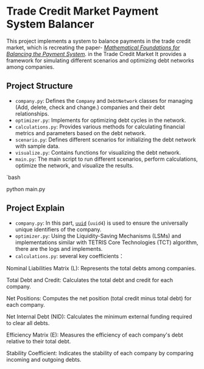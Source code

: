 # Trade Credit Market Payment System Balancer

This project implements a system to balance payments in the trade credit market, which is recreating the paper- [*Mathematical Foundations for Balancing the Payment System*](https://www.mdpi.com/1911-8074/14/9/452). 
in the Trade Credit Market It provides a framework for simulating different scenarios and optimizing debt networks among companies.

## Project Structure

- `company.py`: Defines the `Company` and `DebtNetwork` classes for managing (Add, delete, check and change.) companies and their debt relationships.
- `optimizer.py`: Implements for optimizing debt cycles in the network.
- `calculations.py`: Provides various methods for calculating financial metrics and parameters based on the debt network.
- `scenario.py`: Defines different scenarios for initializing the debt network with sample data.
- `visualize.py`: Contains functions for visualizing the debt network.
- `main.py`: The main script to run different scenarios, perform calculations, optimize the network, and visualize the results.


`bash

python main.py


## Project Explain
- `company.py`:  In this part, [`uuid`](https://docs.python.org/3/library/uuid.html) (`uuid4`) is used to ensure the universally unique identifiers of the company.
- `optimizer.py`: Using the Liquidity-Saving Mechanisms (LSMs) and implementations similar with TETRIS Core Technologies (TCT) algorithm, there are the logs and implements.
- `calculations.py`:  several key coefficients：

Nominal Liabilities Matrix (L): Represents the total debts among companies.

Total Debt and Credit: Calculates the total debt and credit for each company.

Net Positions: Computes the net position (total credit minus total debt) for each company.

Net Internal Debt (NID): Calculates the minimum external funding required to clear all debts.

Efficiency Matrix (E): Measures the efficiency of each company's debt relative to their total debt.

Stability Coefficient: Indicates the stability of each company by comparing incoming and outgoing debts.




